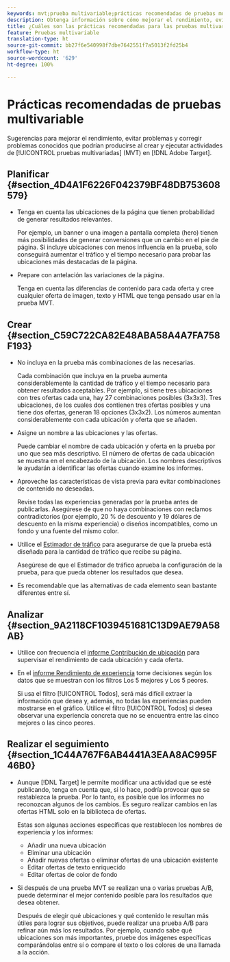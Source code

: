 ```yaml
---
keywords: mvt;prueba multivariable;prácticas recomendadas de pruebas multivariable;prácticas recomendadas de mvt;combinaciones de mvt;informes de mvt
description: Obtenga información sobre cómo mejorar el rendimiento, evitar problemas y corregir problemas conocidos que podrían producirse al crear y ejecutar actividades de prueba multivariada en Adobe Target.
title: ¿Cuáles son las prácticas recomendadas para las pruebas multivariadas?
feature: Pruebas multivariable
translation-type: ht
source-git-commit: bb27f6e540998f7dbe7642551f7a5013f2fd25b4
workflow-type: ht
source-wordcount: '629'
ht-degree: 100%

---
```



# Prácticas recomendadas de pruebas multivariable

Sugerencias para mejorar el rendimiento, evitar problemas y corregir problemas conocidos que podrían producirse al crear y ejecutar actividades de [!UICONTROL pruebas multivariadas] (MVT) en [!DNL Adobe Target].

## Planificar  {#section_4D4A1F6226F042379BF48DB753608579}

* Tenga en cuenta las ubicaciones de la página que tienen probabilidad de generar resultados relevantes.

   Por ejemplo, un banner o una imagen a pantalla completa (hero) tienen más posibilidades de generar conversiones que un cambio en el pie de página. Si incluye ubicaciones con menos influencia en la prueba, solo conseguirá aumentar el tráfico y el tiempo necesario para probar las ubicaciones más destacadas de la página.
* Prepare con antelación las variaciones de la página.

   Tenga en cuenta las diferencias de contenido para cada oferta y cree cualquier oferta de imagen, texto y HTML que tenga pensado usar en la prueba MVT.

## Crear  {#section_C59C722CA82E48ABA58A4A7FA758F193}

* No incluya en la prueba más combinaciones de las necesarias.

   Cada combinación que incluya en la prueba aumenta considerablemente la cantidad de tráfico y el tiempo necesario para obtener resultados aceptables. Por ejemplo, si tiene tres ubicaciones con tres ofertas cada una, hay 27 combinaciones posibles (3x3x3). Tres ubicaciones, de los cuales dos contienen tres ofertas posibles y una tiene dos ofertas, generan 18 opciones (3x3x2). Los números aumentan considerablemente con cada ubicación y oferta que se añaden.

* Asigne un nombre a las ubicaciones y las ofertas.

   Puede cambiar el nombre de cada ubicación y oferta en la prueba por uno que sea más descriptivo. El número de ofertas de cada ubicación se muestra en el encabezado de la ubicación. Los nombres descriptivos le ayudarán a identificar las ofertas cuando examine los informes.

* Aproveche las características de vista previa para evitar combinaciones de contenido no deseadas.

   Revise todas las experiencias generadas por la prueba antes de publicarlas. Asegúrese de que no haya combinaciones con reclamos contradictorios (por ejemplo, 20 % de descuento y 19 dólares de descuento en la misma experiencia) o diseños incompatibles, como un fondo y una fuente del mismo color.

* Utilice el [Estimador de tráfico](/help/c-activities/c-multivariate-testing/t-create-multivariate-test/traffic-estimator.md) para asegurarse de que la prueba está diseñada para la cantidad de tráfico que recibe su página.

   Asegúrese de que el Estimador de tráfico aprueba la configuración de la prueba, para que pueda obtener los resultados que desea.
* Es recomendable que las alternativas de cada elemento sean bastante diferentes entre sí.

## Analizar  {#section_9A2118CF1039451681C13D9AE79A58AB}

* Utilice con frecuencia el [informe Contribución de ubicación](/help/c-reports/location-contribution-report.md) para supervisar el rendimiento de cada ubicación y cada oferta.
* En el [informe Rendimiento de experiencia](/help/c-reports/experience-performance-report.md) tome decisiones según los datos que se muestran con los filtros Los 5 mejores y Los 5 peores.

   Si usa el filtro [!UICONTROL Todos], será más difícil extraer la información que desea y, además, no todas las experiencias pueden mostrarse en el gráfico. Utilice el filtro [!UICONTROL Todos] si desea observar una experiencia concreta que no se encuentra entre las cinco mejores o las cinco peores.

## Realizar el seguimiento  {#section_1C44A767F6AB4441A3EAA8AC995F46B0}

* Aunque [!DNL Target] le permite modificar una actividad que se esté publicando, tenga en cuenta que, si lo hace, podría provocar que se restablezca la prueba. Por lo tanto, es posible que los informes no reconozcan algunos de los cambios. Es seguro realizar cambios en las ofertas HTML solo en la biblioteca de ofertas.

   Estas son algunas acciones específicas que restablecen los nombres de experiencia y los informes:

   * Añadir una nueva ubicación
   * Eliminar una ubicación
   * Añadir nuevas ofertas o eliminar ofertas de una ubicación existente
   * Editar ofertas de texto enriquecido
   * Editar ofertas de color de fondo

* Si después de una prueba MVT se realizan una o varias pruebas A/B, puede determinar el mejor contenido posible para los resultados que desea obtener.

   Después de elegir qué ubicaciones y qué contenido le resultan más útiles para lograr sus objetivos, puede realizar una prueba A/B para refinar aún más los resultados. Por ejemplo, cuando sabe qué ubicaciones son más importantes, pruebe dos imágenes específicas comparándolas entre sí o compare el texto o los colores de una llamada a la acción.


